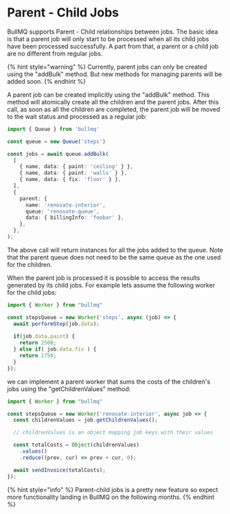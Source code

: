 # Parent - Child Jobs

BullMQ supports Parent - Child relationships between jobs. The basic idea is that a parent job will only start to be processed when all its child jobs have been processed successfully. A part from that, a parent or a child job are no different from regular jobs.

{% hint style="warning" %}
Currently, parent jobs can only be created using the "addBulk" method. But new methods for managing parents will be added soon.
{% endhint %}

A parent job can be created implicitly using the "addBulk" method. This method will atomically create all the children and the parent jobs. After this call, as soon as all the children are completed, the parent job will be moved to the wait status and processed as a regular job:

```typescript
import { Queue } from 'bullmq'

const queue = new Queue('steps')

const jobs = await queue.addBulk(
  [
    { name, data: { paint: 'ceiling' } },
    { name, data: { paint: 'walls' } },
    { name, data: { fix: 'floor' } },
  ],
  {
    parent: {
      name: 'renovate-interior',
      queue: 'renovate-queue',
      data: { billingInfo: 'foobar' },
    },
  },
);
```

The above call will return instances for all the jobs added to the queue. Note that the parent queue does not need to be the same queue as the one used for the children.

When the parent job is processed it is possible to access the results generated by its child jobs. For example lets assume the following worker for the child jobs:

```typescript
import { Worker } from "bullmq"

const stepsQueue = new Worker('steps', async (job) => {
  await performStep(job.data);
  
  if(job.data.paint) {
    return 2500;
  } else if( job.data.fix ) {
    return 1750;
  }
});
```

we can implement a parent worker that sums the costs of the children's jobs using the "getChildrenValues" method:

```typescript
import { Worker } from "bullmq"

const stepsQueue = new Worker('renovate-interior', async job => {
  const childrenValues = job.getChildrenValues();

  // childrenValues is an object mapping job keys with their values

  const totalCosts = Object(childrenValues)
    .values()
    .reduce((prev, cur) => prev + cur, 0);

  await sendInvoice(totalCosts);
});
```

{% hint style="info" %}
Parent-child jobs is a pretty new feature so expect more functionality landing in BullMQ on the following months.
{% endhint %}



